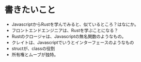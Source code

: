 <!-- 
title: Javascript使いがRustを学んでみた
date: 2021-06-06T11:59:00+09:00
draft: true
description: 
image: 
icon: 🦀
-->

# 書きたいこと

* JavascriptからRustを学んでみると、似ているところ？はなにか。
* フロントエンドエンジニアは、Rustを学ぶことになる？
* Rustのクロージャは、Javascriptの無名関数のようなもの。
* クレイトは、Javascriptでいうとインターフェースのようなもの
* structが、classの役割
* 所有権とムーブが独特。